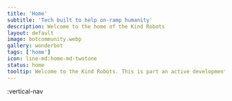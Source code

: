 ```yaml
---
title: 'Home'
subtitle: 'Tech built to help on-ramp humanity'
description: Welcome to the home of the Kind Robots
layout: default
image: botcommunity.webp
gallery: wonderbot
tags: ['home']
icon: line-md:home-md-twotone
status: home
tooltip: Welcome to the Kind Robots. This is part an active development lab, part an anti-malaria fundraiser, and part a place for me to show off my coding skills and development portfolio.
---
```

:vertical-nav